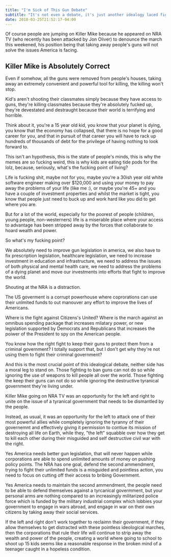 ```yaml
---
title: "I'm Sick of This Gun Debate"
subtitle: "It's not even a debate, it's just another idealogy laced fight between the lower classes, a distraction from the real threat of Empire."
date: 2018-03-25T21:52:17-04:00
---
```


Of course people are jumping on Killer Mike because he appeared on NRA TV (who recently has been attacked by Jon Oliver) to denounce the march this weekened, his position being that taking away people's guns will not solve the issues America is facing.

## Killer Mike is Absolutely Correct

Even if somehow, all the guns were removed from people's houses, taking away an extremely convenient and powerful tool for killing, the killing won't stop.

Kid's aren't shooting their classmates simply because they have access to guns, they're killing classmates because they're absolutely fucked up, they're devestated and destraught because their world is terrifying and horrible.

Think about it, you're a 15 year old kid, you know that your planet is dying, you know that the economy has collapsed, that there is no hope for a good career for you, and that in pursuit of that career you will have to rack up hundreds of thousands of debt for the privilege of having nothing to look forward to.

This isn't an hypothesis, this is the state of people's minds, this is why the memes are so fucking weird, this is why kids are eating tide pods for the lolz, because, seriously, what's the fucking point of living?

Life is fucking shit, maybe not for you, maybe you're a 30ish year old white software engineer making over $120,000 and using your money to pay away the problems of your life (like me :), or maybe you're 45+ and you have a couple of investment properties and whilst the market is tight, you know that people just need to buck up and work hard like you did to get where you are.

But for a lot of the world, especially for the poorest of people (children, young people, non-westerners) life is a miserable place where your access to advantage has been stripped away by the forces that collaborate to hoard wealth and  power.

So what's my fucking point?

We absolutely need to improve gun legislation in america, we also have to fix prescription legislation, healthcare legislation, we need to increase investment in education and infrastructure, we need to address the issues of both physical and mental health care, we need to address the problems of a dying planet and move our investments into efforts that fight to improve the world.

Shouting at the NRA is a distraction.

The US goverment is a corrupt powerhouse where coprorations can use their unlmited funds to out manouver any effort to improve the lives of Americans.

Where is the fight against Citizens's United? Where is the march against an omnibus spending package that increases milatary power, or new legislation supported by Democrats and Republicans that increases the poiwer of the President to spy on the American people.

You know how the right fight to keep their guns to protect them from a criminal government? I totally support that, but I don't get why they're not using them to fight their criminal government?

And this is the most crucial point of this idealogical debate, neither side has a moral leg to stand on. Those fighting to ban guns can not do so while ignoring the use of weapons to kill people all over the world. Those fighting the keep their guns can not do so while ignoring the destructive tyranical government they're living under.

Killer Mike going on NRA TV was an opportunity for the left and right to unite on the issue of a tyranical government that needs to be dismantled by the people.

Instead, as usual, it was an opportunity for the left to attack one of their most powerful allies while completely ignoring the tyranny of their governemnt and effectively giving it permission to contiue its mission of destroying all life on Earth, while they, "the left" squabble over how they get to kill each other during their misguided and self destructive civil war with the right.

Yes America needs better gun legislation, that will never happen while corporations are able to spend unlimited amounts of money on pushing policy points. The NRA has one goal, defend the second ammendment, trying to fight their unlimited funds is a misguided and pointless action, you need to focus on cutting off their access to bribing Government.

Yes America needs to maintain the second ammendment, the people need to be able to defend themselves against a tyrcanical govermment, but your personal arms are nothing compared to an increasingly militarized police force which is funded by the military industrial complex which lobbies your government to engage in wars abroad, and engage in war on their own citizens by taking away their social services.

If the left and right don't work together to reclaimn their government, if they allow themselves to get distracted with these pointless ideological marches, then the corporations that rule their life will continue to strip away the wealth and power of the people, creating a world where going to school to shoot up 15 kids seems like a reasonable response in the broken mind of a teenager caught in a hopeless condition.
